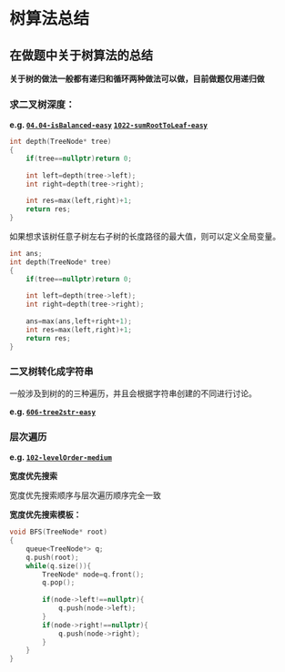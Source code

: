 # 树算法总结

## 在做题中关于树算法的总结

**关于树的做法一般都有递归和循环两种做法可以做，目前做题仅用递归做**

### **求二叉树深度：**

**e.g. [`04.04-isBalanced-easy`](04.04-isBalanced-easy.cpp) [`1022-sumRootToLeaf-easy`](1022-sumRootToLeaf-easy.cpp)**

```c++
int depth(TreeNode* tree)
{
	if(tree==nullptr)return 0;
    
    int left=depth(tree->left);
    int right=depth(tree->right);
    
    int res=max(left,right)+1;
    return res;
}
```

如果想求该树任意子树左右子树的长度路径的最大值，则可以定义全局变量。

```c++
int ans;
int depth(TreeNode* tree)
{
	if(tree==nullptr)return 0;
    
    int left=depth(tree->left);
    int right=depth(tree->right);
    
    ans=max(ans,left+right+1);
    int res=max(left,right)+1;
    return res;
}
```

### 二叉树转化成字符串

一般涉及到树的的三种遍历，并且会根据字符串创建的不同进行讨论。

**e.g.  [`606-tree2str-easy`](606-tree2str-easy.cpp)**

### 层次遍历

**e.g.  [`102-levelOrder-medium`](102-levelOrder-medium.cpp)**

**宽度优先搜索**

宽度优先搜索顺序与层次遍历顺序完全一致

**宽度优先搜索模板：**

```c++
void BFS(TreeNode* root)
{
	queue<TreeNode*> q;
    q.push(root);
    while(q.size()){
        TreeNode* node=q.front();
        q.pop();
        
        if(node->left!==nullptr){
            q.push(node->left);
        }
        if(node->right!==nullptr){
            q.push(node->right);
        }
    }
}
```

